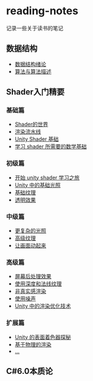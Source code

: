 # reading-notes

记录一些关于读书的笔记

## 数据结构
- [数据结构绪论](https://github.com/Lenzan/reading-notes/blob/master/books/Data%20Structure/Data%20Structure1.md)
- [算法与算法描述](https://github.com/Lenzan/reading-notes/blob/master/books/Data%20Structure/Data%20Structure2.md)

## Shader入门精要
### 基础篇
- [Shader的世界]()
- [渲染流水线]()
- [Unity Shader 基础]()
- [学习 shader 所需要的数学基础]()
### 初级篇
- [开始 unity shader 学习之旅]()
- [Unity 中的基础光照]()
- [基础纹理]()
- [透明效果]()
### 中级篇
- [更复杂的光照]()
- [高级纹理]()
- [让画面动起来]()
### 高级篇
- [屏幕后处理效果]()
- [使用深度和法线纹理]()
- [非真实感渲染]()
- [使用噪声]()
- [Unity 中的渲染优化技术]()
### 扩展篇
- [Unity 的表面着色器探秘]()
- [基于物理的渲染]()
- [...]()
## C#6.0本质论
